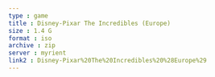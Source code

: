 ```yaml
---
type : game
title : Disney-Pixar The Incredibles (Europe)
size : 1.4 G
format : iso
archive : zip
server : myrient
link2 : Disney-Pixar%20The%20Incredibles%20%28Europe%29
---
```

